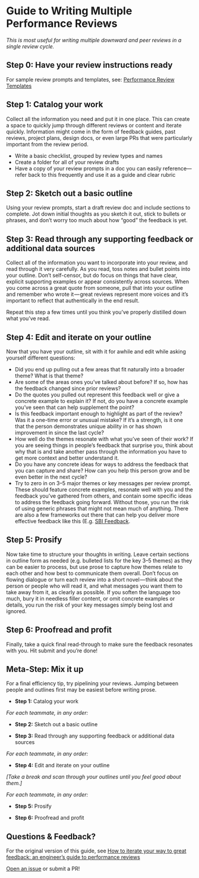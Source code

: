 # Guide to Writing Multiple Performance Reviews

*This is most useful for writing multiple downward and peer reviews in a single review cycle.*

## Step 0: Have your review instructions ready
For sample review prompts and templates, see: <a href="feedback/perf-review-templates.md">Performance Review Templates</a>

## Step 1: Catalog your work
Collect all the information you need and put it in one place. This can create a space to quickly jump through different reviews or content and iterate quickly. Information might come in the form of feedback guides, past reviews, project plans, design docs, or even large PRs that were particularly important from the review period.

* Write a basic checklist, grouped by review types and names
* Create a folder for all of your review drafts
* Have a copy of your review prompts in a doc you can easily reference—refer back to this frequently and use it as a guide and clear rubric

## Step 2: Sketch out a basic outline
Using your review prompts, start a draft review doc and include sections to complete. Jot down initial thoughts as you sketch it out, stick to bullets or phrases, and don’t worry too much about how “good” the feedback is yet.

## Step 3: Read through any supporting feedback or additional data sources
Collect all of the information you want to incorporate into your review, and read through it very carefully. As you read, toss notes and bullet points into your outline. Don’t self-censor, but do focus on things that have clear, explicit supporting examples or appear consistently across sources. When you come across a great quote from someone, pull that into your outline and remember who wrote it — great reviews represent more voices and it’s important to reflect that authentically in the end result.

Repeat this step a few times until you think you’ve properly distilled down what you’ve read.

## Step 4: Edit and iterate on your outline
Now that you have your outline, sit with it for awhile and edit while asking yourself different questions:

* Did you end up pulling out a few areas that fit naturally into a broader theme? What is that theme?
* Are some of the areas ones you’ve talked about before? If so, how has the feedback changed since prior reviews?
* Do the quotes you pulled out represent this feedback well or give a concrete example to explain it? If not, do you have a concrete example you’ve seen that can help supplement the point?
* Is this feedback important enough to highlight as part of the review? Was it a one-time error or unusual mistake? If it’s a strength, is it one that the person demonstrates unique ability in or has shown improvement in since the last cycle?
* How well do the themes resonate with what you’ve seen of their work? If you are seeing things in people’s feedback that surprise you, think about why that is and take another pass through the information you have to get more context and better understand it.
* Do you have any concrete ideas for ways to address the feedback that you can capture and share? How can you help this person grow and be even better in the next cycle?
* Try to zero in on 3–5 major themes or key messages per review prompt. These should feature concrete examples, resonate well with you and the feedback you’ve gathered from others, and contain some specific ideas to address the feedback going forward. Without those, you run the risk of using generic phrases that might not mean much of anything. There are also a few frameworks out there that can help you deliver more effective feedback like this (E.g. [SBI Feedback](https://www.mindtools.com/pages/article/situation-behavior-impact-feedback.htm).

## Step 5: Prosify
Now take time to structure your thoughts in writing. Leave certain sections in outline form as needed (e.g. bulleted lists for the key 3–5 themes) as they can be easier to process, but use prose to capture how themes relate to each other and how best to communicate them overall. Don’t focus on flowing dialogue or turn each review into a short novel — think about the person or people who will read it, and what messages you want them to take away from it, as clearly as possible. If you soften the language too much, bury it in needless filler content, or omit concrete examples or details, you run the risk of your key messages simply being lost and ignored.

## Step 6: Proofread and profit
Finally, take a quick final read-through to make sure the feedback resonates with you. Hit submit and you’re done!

## Meta-Step: Mix it up
For a final efficiency tip, try pipelining your reviews. Jumping between people and outlines first may be easiest before writing prose.

* **Step 1:** Catalog your work

*For each teammate, in any order:*

* **Step 2:** Sketch out a basic outline

* **Step 3:** Read through any supporting feedback or additional data sources

*For each teammate, in any order:*

* **Step 4:** Edit and iterate on your outline

*[Take a break and scan through your outlines until you feel good about them.]*

*For each teammate, in any order:*

* **Step 5:** Prosify

* **Step 6:** Proofread and profit

## Questions & Feedback?

For the original version of this guide, see [How to iterate your way to great feedback: an engineer’s guide to performance reviews](https://medium.com/@emdashry/how-to-iterate-your-way-to-great-feedback-an-engineers-guide-to-performance-reviews-6d545a83d2ca)

[Open an issue](https://github.com/raylene/eng-handbook/issues/new) or submit a PR!
